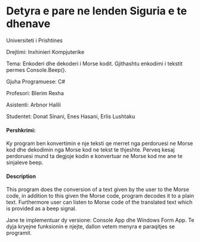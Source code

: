 # Detyra e pare ne lenden Siguria e te dhenave

Universiteti i Prishtines

Drejtimi: Inxhinieri Kompjuterike


Tema: Enkoderi dhe dekoderi i Morse kodit. Gjithashtu enkodimi i tekstit permes Console.Beep().

Gjuha Programuese: C#


Profesori: Blerim Rexha

Asistenti: Arbnor Halili

Studentet: Donat Sinani, Enes Hasani, Erlis Lushtaku


#### Pershkrimi:
Ky program ben konvertimin e nje teksti qe merret nga perdoruesi ne Morse kod dhe dekodimin nga Morse kod ne tekst te thjeshte. 
Perveq kesaj perdoruesi mund ta degjoje kodin e konvertuar ne Morse kod me ane te sinjaleve beep.

#### Description
This program does the conversion of a text given by the user to the Morse code, in addition to this given the Morse code, program decodes it to a plain text. Furthermore user can listen to Morse code of the translated text which is provided as a beep signal.


Jane te implementuar dy versione: Console App dhe Windows Form App. Te dyja kryejne funksionin e njejte, dallon vetem menyra e paraqitjes se programit.
